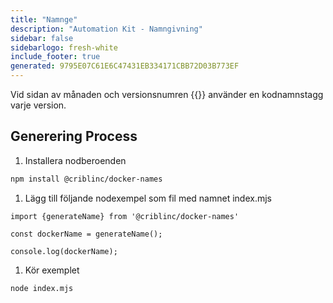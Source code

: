 ```yaml
---
title: "Namnge"
description: "Automation Kit - Namngivning"
sidebar: false
sidebarlogo: fresh-white
include_footer: true
generated: 9795E07C61E6C47431EB334171CBB72D03B773EF
---
```


Vid sidan av månaden och versionsnumren {{<product-name>}} använder en kodnamnstagg varje version.

## Generering Process

1. Installera nodberoenden

```bash
npm install @criblinc/docker-names
```

1. Lägg till följande nodexempel som fil med namnet index.mjs

```nodejs
import {generateName} from '@criblinc/docker-names'

const dockerName = generateName();

console.log(dockerName);
```

1. Kör exemplet

```bash
node index.mjs
```
